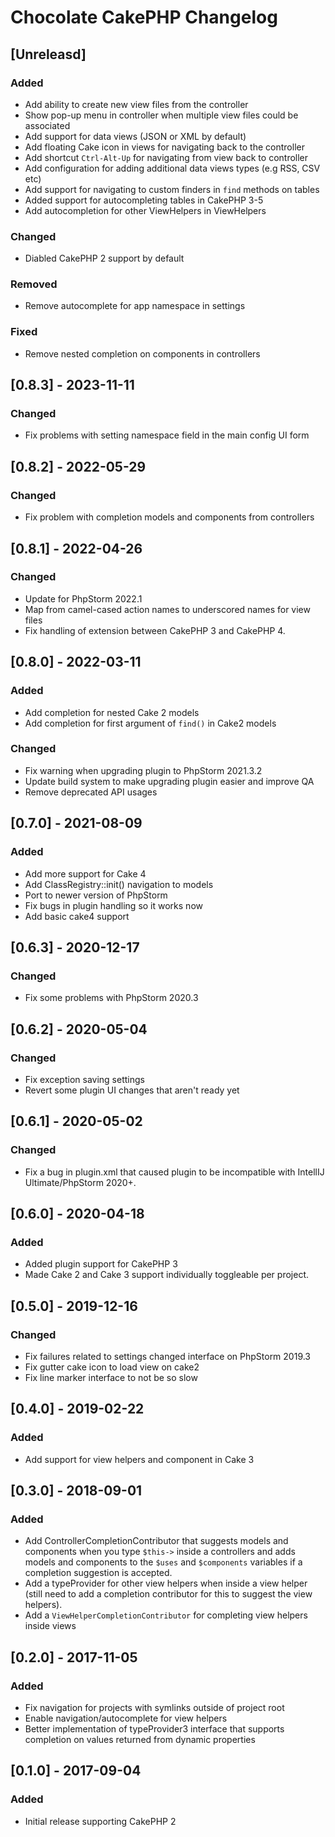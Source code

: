 <!-- Keep a Changelog guide -> https://keepachangelog.com -->

# Chocolate CakePHP Changelog

## [Unreleasd]
### Added
- Add ability to create new view files from the controller
- Show pop-up menu in controller when multiple view files could be associated
- Add support for data views (JSON or XML by default) 
- Add floating Cake icon in views for navigating back to the controller
- Add shortcut `Ctrl-Alt-Up` for navigating from view back to controller
- Add configuration for adding additional data views types (e.g RSS, CSV etc)
- Add support for navigating to custom finders in `find` methods on tables
- Added support for autocompleting tables in CakePHP 3-5
- Add autocompletion for other ViewHelpers in ViewHelpers

### Changed
- Diabled CakePHP 2 support by default

### Removed
- Remove autocomplete for app namespace in settings

### Fixed
- Remove nested completion on components in controllers

## [0.8.3] - 2023-11-11
### Changed
- Fix problems with setting namespace field in the main config UI form

## [0.8.2] - 2022-05-29
### Changed
- Fix problem with completion models and components from controllers

## [0.8.1] - 2022-04-26
### Changed
- Update for PhpStorm 2022.1
- Map from camel-cased action names to underscored names for view files
- Fix handling of extension between CakePHP 3 and CakePHP 4.

## [0.8.0] - 2022-03-11
### Added
- Add completion for nested Cake 2 models
- Add completion for first argument of `find()` in Cake2 models

### Changed
- Fix warning when upgrading plugin to PhpStorm 2021.3.2
- Update build system to make upgrading plugin easier and improve QA
- Remove deprecated API usages

## [0.7.0] - 2021-08-09
### Added
- Add more support for Cake 4
- Add ClassRegistry::init() navigation to models
- Port to newer version of PhpStorm
- Fix bugs in plugin handling so it works now
- Add basic cake4 support
 
## [0.6.3] - 2020-12-17
### Changed
- Fix some problems with PhpStorm 2020.3

## [0.6.2] - 2020-05-04
### Changed
- Fix exception saving settings
- Revert some plugin UI changes that aren't ready yet

## [0.6.1] - 2020-05-02
### Changed
- Fix a bug in plugin.xml that caused plugin to be 
incompatible with IntellIJ Ultimate/PhpStorm 2020+.

## [0.6.0] - 2020-04-18
### Added
- Added plugin support for CakePHP 3
- Made Cake 2 and Cake 3 support individually toggleable per project.

## [0.5.0] - 2019-12-16
### Changed
- Fix failures related to settings changed interface on PhpStorm 2019.3
- Fix gutter cake icon to load view on cake2
- Fix line marker interface to not be so slow

## [0.4.0] - 2019-02-22
### Added
- Add support for view helpers and component in Cake 3

## [0.3.0] - 2018-09-01
### Added
- Add ControllerCompletionContributor that suggests models and components when you 
type `$this->` inside a controllers and adds models and components to the `$uses` 
and `$components` variables if a completion suggestion is accepted.
- Add a typeProvider for other view helpers when inside a view helper (still 
need to add a completion contributor for this to suggest the view helpers).
- Add a `ViewHelperCompletionContributor` for completing view helpers inside views

## [0.2.0] - 2017-11-05
### Added
- Fix navigation for projects with symlinks outside of project root 
- Enable navigation/autocomplete for view helpers 
- Better implementation of typeProvider3 interface that supports completion 
on values returned from dynamic properties

## [0.1.0] - 2017-09-04
### Added
- Initial release supporting CakePHP 2
